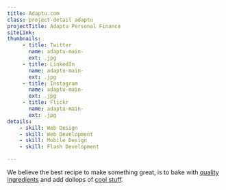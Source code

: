 ```yaml
---
title: Adaptu.com
class: project-detail adaptu
projectTitle: Adaptu Personal Finance
siteLink:
thumbnails:
     - title: Twitter
       name: adaptu-main-
       ext: .jpg
     - title: LinkedIn
       name: adaptu-main-
       ext: .jpg
     - title: Instagram
       name: adaptu-main-
       ext: .jpg
     - title: Flickr
       name: adaptu-main-
       ext: .jpg
details:
    - skill: Web Design
    - skill: Web Development
    - skill: Mobile Design
    - skill: Flash Development

---
```


We believe the best recipe to make something great, is to bake with [quality ingredients](#) and add dollops of [cool stuff](#). 